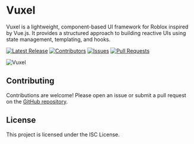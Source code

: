 # Vuxel

Vuxel is a lightweight, component-based UI framework for Roblox inspired by Vue.js. It provides a structured approach to building reactive UIs using state management, templating, and hooks.

[![Latest Release](https://img.shields.io/github/v/release/Acttop-Interactive/vuxel)](https://github.com/Acttop-Interactive/vuxel/releases/latest)
[![Contributors](https://img.shields.io/github/contributors/Acttop-Interactive/vuxel)](https://github.com/Acttop-Interactive/vuxel/graphs/contributors)
[![Issues](https://img.shields.io/github/issues/Acttop-Interactive/vuxel)](https://github.com/Acttop-Interactive/vuxel/issues)
[![Pull Requests](https://img.shields.io/github/issues-pr/Acttop-Interactive/vuxel)](https://github.com/Acttop-Interactive/vuxel/pulls)

![Vuxel](https://github.com/user-attachments/assets/b84cf981-0775-4b2c-a172-a9213682ad9e)

## Contributing

Contributions are welcome! Please open an issue or submit a pull request on the [GitHub repository](https://github.com/Acttop-Interactive/vuxel-docs).

## License

This project is licensed under the ISC License.